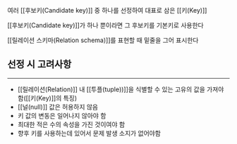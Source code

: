 
여러 [[후보키(Candidate key)]] 중 하나를 선정하여 대표로 삼은 [[키(Key)]]

[[후보키(Candidate key)]]가 하나 뿐이라면 그 후보키를 기본키로 사용한다

[[릴레이션 스키마(Relation schema)]]를 표현할 때 밑줄을 그어 표시한다

## 선정 시 고려사항
---
+ [[릴레이션(Relation)]] 내 [[투플(tuple))]]을 식별할 수 있는 고유의 값을 가져야 함([[키(Key)]]의 특징)
+ [[널(null)]] 값은 허용하지 않음
+ 키 값의 변동은 일어나지 않아야 함
+ 최대한 적은 수의 속성을 가진 것이여야 함
+ 향후 키를 사용하는데 있어서 문제 발생 소지가 없어야함


